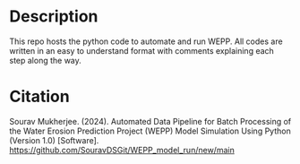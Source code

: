 # Description
This repo hosts the python code to automate and run WEPP.
All codes are written in an easy to understand format with comments explaining each step along the way.

# Citation
Sourav Mukherjee. (2024). Automated Data Pipeline for Batch Processing of the Water Erosion Prediction Project (WEPP) Model Simulation Using Python (Version 1.0) [Software]. https://github.com/SouravDSGit/WEPP_model_run/new/main
